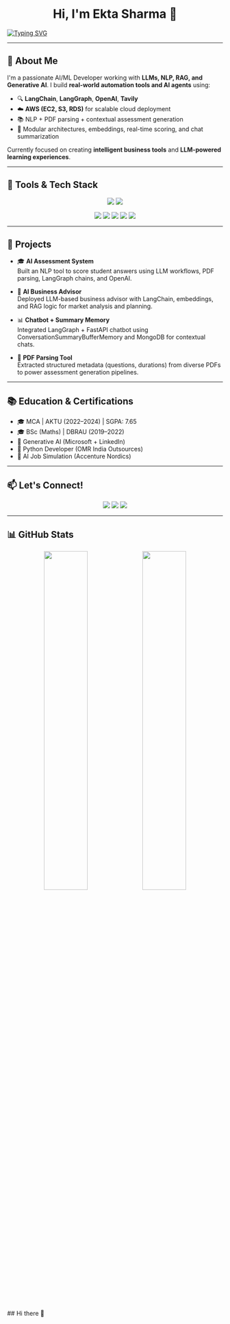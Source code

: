 <!-- Greeting and Intro -->
<h1 align="center">Hi, I'm Ekta Sharma 👋</h1>

<a href="#">
  <img src="https://readme-typing-svg.herokuapp.com?font=Fira+Code&duration=4000&pause=1000&color=00F7FF&center=true&vCenter=true&width=1000&height=50&lines=👩‍💻+AI%2FML+%7C+Generative+AI+Developer+%7C+LLM+Developer+%7C+LangChain+%7C+LangGraph+%7C+OpenAI+%7C+RAG+Engineer+%7C+Scalable+AI+Tools+%26+Apps" alt="Typing SVG" />
</a>


---

## 🧠 About Me

I'm a passionate AI/ML Developer working with **LLMs, NLP, RAG, and Generative AI**. I build **real-world automation tools and AI agents** using:

- 🔍 **LangChain**, **LangGraph**, **OpenAI**, **Tavily**
- ☁️ **AWS (EC2, S3, RDS)** for scalable cloud deployment
- 📚 NLP + PDF parsing + contextual assessment generation
- 🧩 Modular architectures, embeddings, real-time scoring, and chat summarization

Currently focused on creating **intelligent business tools** and **LLM-powered learning experiences**.

---

## 🔧 Tools & Tech Stack

<p align="center">
  <img src="https://skillicons.dev/icons?i=python,javascript,react,html,css,tailwind,aws,mysql,mongodb,git,github,vscode" />
  <img src="https://skillicons.dev/icons?i=vercel,netlify,figma" />
</p>

<p align="center">
  <img src="https://img.shields.io/badge/OpenAI-API-black?style=for-the-badge&logo=openai" />
  <img src="https://img.shields.io/badge/LangChain-%23000000.svg?style=for-the-badge&logo=langchain&logoColor=white" />
  <img src="https://img.shields.io/badge/LangGraph-purple?style=for-the-badge" />
  <img src="https://img.shields.io/badge/Tavily-blue?style=for-the-badge" />
  <img src="https://img.shields.io/badge/RAG-orange?style=for-the-badge" />
</p>

---

## 🚀 Projects

- 🎓 **AI Assessment System**  
  Built an NLP tool to score student answers using LLM workflows, PDF parsing, LangGraph chains, and OpenAI.

- 🧠 **AI Business Advisor**  
  Deployed LLM-based business advisor with LangChain, embeddings, and RAG logic for market analysis and planning.

- 📊 **Chatbot + Summary Memory**  
  Integrated LangGraph + FastAPI chatbot using ConversationSummaryBufferMemory and MongoDB for contextual chats.

- 📄 **PDF Parsing Tool**  
  Extracted structured metadata (questions, durations) from diverse PDFs to power assessment generation pipelines.

---

## 📚 Education & Certifications

- 🎓 MCA | AKTU (2022–2024) | SGPA: 7.65  
- 🎓 BSc (Maths) | DBRAU (2019–2022)  
- 📜 Generative AI (Microsoft + LinkedIn)  
- 📜 Python Developer (OMR India Outsources)  
- 📜 AI Job Simulation (Accenture Nordics)

---

## 📫 Let's Connect!

<p align="center">
  <a href="mailto:rathorpriya1718@gmail.com"><img src="https://img.shields.io/badge/Email-rathorpriya1718@gmail.com-red?style=for-the-badge&logo=gmail&logoColor=white" /></a>
  <a href="https://www.linkedin.com/in/priyarathor/"><img src="https://img.shields.io/badge/LinkedIn-PriyaRathor-blue?style=for-the-badge&logo=linkedin" /></a>
  <a href="https://leetcode.com/"><img src="https://img.shields.io/badge/Leetcode-PriyaRathor-yellow?style=for-the-badge&logo=leetcode&logoColor=black" /></a>
</p>

---

## 📊 GitHub Stats

<p align="center">
  <img width="45%" src="https://github-readme-stats.vercel.app/api?username=priya-rathor&show_icons=true&theme=radical&hide_border=true" />
  <img width="45%" src="https://github-readme-streak-stats.herokuapp.com?user=priya-rathor&theme=radical&hide_border=true" />
</p>## Hi there 👋

<!--
**Ekta-sharma5/Ekta-sharma5** is a ✨ _special_ ✨ repository because its `README.md` (this file) appears on your GitHub profile.

Here are some ideas to get you started:

- 🔭 I’m currently working on ...
- 🌱 I’m currently learning ...
- 👯 I’m looking to collaborate on ...
- 🤔 I’m looking for help with ...
- 💬 Ask me about ...
- 📫 How to reach me: ...
- 😄 Pronouns: ...
- ⚡ Fun fact: ...
-->
